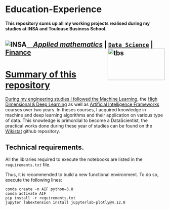 # Education-Experience

**This repository sums up all my working projects realised during my studies at INSA and Toulouse Business School.**

## <a href="http://www.insa-toulouse.fr/" ><img src="http://www.math.univ-toulouse.fr/~besse/Wikistat/Images/Logo_INSAvilletoulouse-RVB.png" style="float:left; max-width: 80px; display: inline" alt="INSA"/>  &emsp;[*Applied mathematics*](http://www.math.insa-toulouse.fr/fr/index.html) | [`Data Science`](http://www.math.insa-toulouse.fr/fr/enseignement.html) |  [Finance](https://www.tbs-education.fr/formation/msc-equity-research-and-investment-management/) &emsp; <a href="https://www.tbs-education.fr/formation/msc-equity-research-and-investment-management/"><img src = "https://www.tbs-education.fr/content/uploads/sites/4/2021/07/logo-tbs-education-inspiring-life.png" style="float: right; height: 100px; width: 180px; display: inline" alt="tbs"/>

# Summary of this repository

During my engineering studies I followed the [Machine Learning](https://github.com/wikistat/Apprentissage), the [High Dimensional & Deep Learning](https://github.com/wikistat/High-Dimensional-Deep-Learning) as well as [Artificial Intelligence Frameworks](https://github.com/wikistat/AI-Frameworks) courses over two years.
 In theses courses, I acquired knowledge in machine and deep learning algorithms and their application on various type of data. This knowledge is primordial to become a DataScientist, the practical works done during these year of studies can be found on the [Wikistat](https://github.com/wikistat) github repository. 









 
 ## Technical requirements. 
 
 All the libraries required to execute the notebooks are listed in the `requirements.txt` file. 
 
 Thus, it is recommended to build a new functional environment. To do so, execute the following lines:
 
 ```
conda create -n AIF python=3.8
conda activate AIF
pip install -r requirements.txt 
jupyter labextension install jupyterlab-plotly@4.12.0
```
